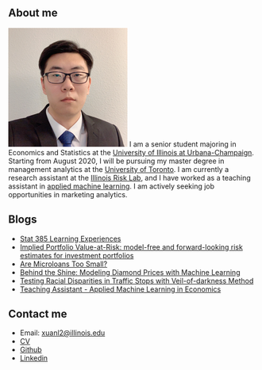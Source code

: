 ## About me

![](photo.png)
I am a senior student majoring in Economics and Statistics at the [University of Illinois at Urbana-Champaign](https://illinois.edu/). Starting from August 2020, I will be pursuing my master degree in management analytics at the [University of Toronto](https://www.utoronto.ca/). I am currently a research assistant at the [Illinois Risk Lab](https://irisklabuiuc.wixsite.com/actsi), and I have worked as a teaching assistant in [applied machine learning](https://econml.web.illinois.edu/). I am actively seeking job opportunities in marketing analytics.


## Blogs

- [Stat 385 Learning Experiences](blog.html)
- [Implied Portfolio Value-at-Risk: model-free and forward-looking risk estimates for investment portfolios](irisk.md)
- [Are Microloans Too Small?](microloan.md)
- [Behind the Shine: Modeling Diamond Prices with Machine Learning](diamond.md)
- [Testing Racial Disparities in Traffic Stops with Veil-of-darkness Method](vod.md)
- [Teaching Assistant - Applied Machine Learning in Economics](ta.md)


## Contact me

- Email: xuanl2@illinois.edu
- [CV](https://drive.google.com/open?id=1lTdcTzZd6QJ72bnshxN49P0Dn9e7wRZJ)
- [Github](https://github.com/Xuan-Lin)
- [Linkedin](https://www.linkedin.com/in/xuan-lin-4a7a1315a/)
